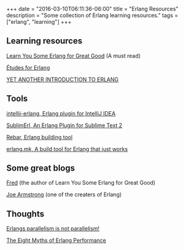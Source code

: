+++
date = "2016-03-10T06:11:36-06:00"
title = "Erlang Resources"
description = "Some collection of Erlang learning resources."
tags = ["erlang", "learning"]
+++

## Learning resources

[Learn You Some Erlang for Great Good](http://learnyousomeerlang.com) (A must read)

[Études for Erlang](http://chimera.labs.oreilly.com/books/1234000000726)

[YET ANOTHER INTRODUCTION TO ERLANG](http://theerlangelist.blogspot.ca/2012/12/yet-another-introduction-to-erlang.html)


## Tools

[intellij-erlang, Erlang plugin for IntelliJ IDEA](http://ignatov.github.io/intellij-erlang/)

[SublimErl, An Erlang Plugin for Sublime Text 2](https://github.com/ostinelli/SublimErl)

[Rebar, Erlang building tool](https://github.com/rebar/rebar)

[erlang.mk, A build tool for Erlang that just works](https://erlang.mk)


## Some great blogs

[Fred](http://ferd.ca) (the author of Learn You Some Erlang for Great Good)

[Joe Armstrong](http://joearms.github.io/index.html) (one of the creaters of Erlang)

## Thoughts

[Erlangs parallelism is not parallelism!](http://jlouisramblings.blogspot.ca/2011/07/erlangs-parallelism-is-not-parallelism.html)

[The Eight Myths of Erlang Performance](http://erlang.org/doc/efficiency_guide/myths.html#id60414)
